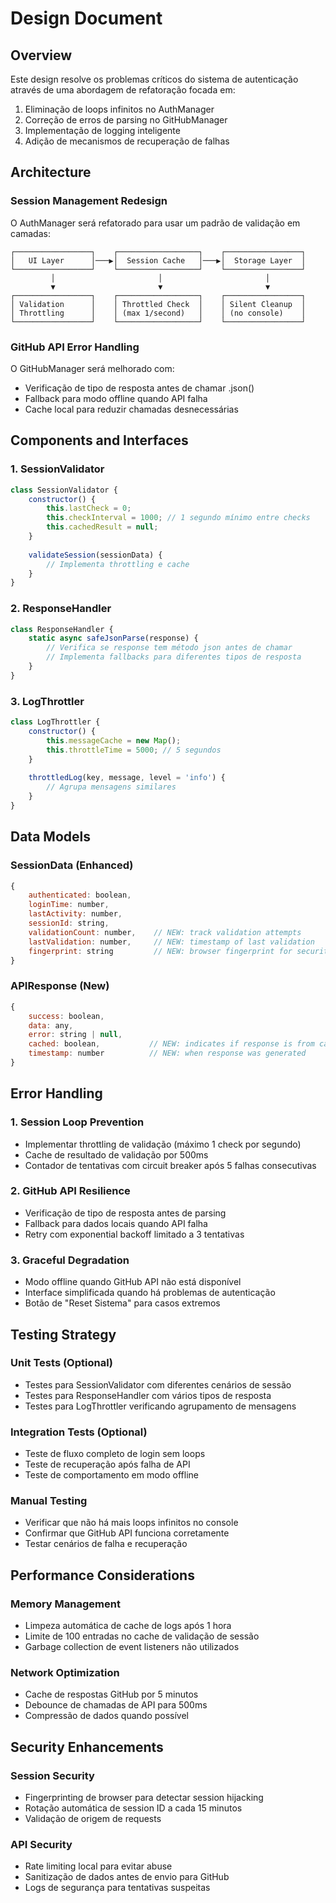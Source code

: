 # Design Document

## Overview

Este design resolve os problemas críticos do sistema de autenticação através de uma abordagem de refatoração focada em:
1. Eliminação de loops infinitos no AuthManager
2. Correção de erros de parsing no GitHubManager  
3. Implementação de logging inteligente
4. Adição de mecanismos de recuperação de falhas

## Architecture

### Session Management Redesign

O AuthManager será refatorado para usar um padrão de validação em camadas:

```
┌─────────────────┐    ┌──────────────────┐    ┌─────────────────┐
│   UI Layer      │───▶│  Session Cache   │───▶│  Storage Layer  │
└─────────────────┘    └──────────────────┘    └─────────────────┘
         │                       │                       │
         ▼                       ▼                       ▼
┌─────────────────┐    ┌──────────────────┐    ┌─────────────────┐
│ Validation      │    │ Throttled Check  │    │ Silent Cleanup  │
│ Throttling      │    │ (max 1/second)   │    │ (no console)    │
└─────────────────┘    └──────────────────┘    └─────────────────┘
```

### GitHub API Error Handling

O GitHubManager será melhorado com:
- Verificação de tipo de resposta antes de chamar .json()
- Fallback para modo offline quando API falha
- Cache local para reduzir chamadas desnecessárias

## Components and Interfaces

### 1. SessionValidator

```javascript
class SessionValidator {
    constructor() {
        this.lastCheck = 0;
        this.checkInterval = 1000; // 1 segundo mínimo entre checks
        this.cachedResult = null;
    }
    
    validateSession(sessionData) {
        // Implementa throttling e cache
    }
}
```

### 2. ResponseHandler

```javascript
class ResponseHandler {
    static async safeJsonParse(response) {
        // Verifica se response tem método json antes de chamar
        // Implementa fallbacks para diferentes tipos de resposta
    }
}
```

### 3. LogThrottler

```javascript
class LogThrottler {
    constructor() {
        this.messageCache = new Map();
        this.throttleTime = 5000; // 5 segundos
    }
    
    throttledLog(key, message, level = 'info') {
        // Agrupa mensagens similares
    }
}
```

## Data Models

### SessionData (Enhanced)

```javascript
{
    authenticated: boolean,
    loginTime: number,
    lastActivity: number,
    sessionId: string,
    validationCount: number,    // NEW: track validation attempts
    lastValidation: number,     // NEW: timestamp of last validation
    fingerprint: string         // NEW: browser fingerprint for security
}
```

### APIResponse (New)

```javascript
{
    success: boolean,
    data: any,
    error: string | null,
    cached: boolean,           // NEW: indicates if response is from cache
    timestamp: number          // NEW: when response was generated
}
```

## Error Handling

### 1. Session Loop Prevention

- Implementar throttling de validação (máximo 1 check por segundo)
- Cache de resultado de validação por 500ms
- Contador de tentativas com circuit breaker após 5 falhas consecutivas

### 2. GitHub API Resilience

- Verificação de tipo de resposta antes de parsing
- Fallback para dados locais quando API falha
- Retry com exponential backoff limitado a 3 tentativas

### 3. Graceful Degradation

- Modo offline quando GitHub API não está disponível
- Interface simplificada quando há problemas de autenticação
- Botão de "Reset Sistema" para casos extremos

## Testing Strategy

### Unit Tests (Optional)

- Testes para SessionValidator com diferentes cenários de sessão
- Testes para ResponseHandler com vários tipos de resposta
- Testes para LogThrottler verificando agrupamento de mensagens

### Integration Tests (Optional)

- Teste de fluxo completo de login sem loops
- Teste de recuperação após falha de API
- Teste de comportamento em modo offline

### Manual Testing

- Verificar que não há mais loops infinitos no console
- Confirmar que GitHub API funciona corretamente
- Testar cenários de falha e recuperação

## Performance Considerations

### Memory Management

- Limpeza automática de cache de logs após 1 hora
- Limite de 100 entradas no cache de validação de sessão
- Garbage collection de event listeners não utilizados

### Network Optimization

- Cache de respostas GitHub por 5 minutos
- Debounce de chamadas de API para 500ms
- Compressão de dados quando possível

## Security Enhancements

### Session Security

- Fingerprinting de browser para detectar session hijacking
- Rotação automática de session ID a cada 15 minutos
- Validação de origem de requests

### API Security

- Rate limiting local para evitar abuse
- Sanitização de dados antes de envio para GitHub
- Logs de segurança para tentativas suspeitas
